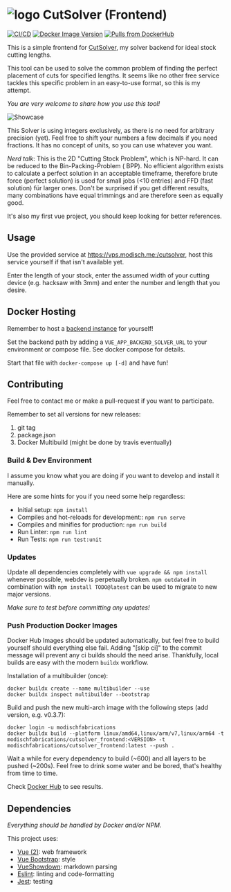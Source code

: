 # ![logo](https://github.com/ModischFabrications/CutSolverFrontend/raw/master/src/assets/logo.svg) CutSolver (Frontend)

[![CI/CD](https://github.com/ModischFabrications/CutSolverFrontend/actions/workflows/ci.yml/badge.svg)](https://github.com/ModischFabrications/CutSolverFrontend/actions/workflows/ci.yml)
[![Docker Image Version](https://img.shields.io/docker/v/modischfabrications/cutsolver_frontend?sort=semver)](https://hub.docker.com/r/modischfabrications/cutsolver_frontend)
[![Pulls from DockerHub](https://img.shields.io/docker/pulls/modischfabrications/cutsolver_frontend)](https://hub.docker.com/r/modischfabrications/cutsolver_frontend)

This is a simple frontend for [CutSolver](https://github.com/ModischFabrications/CutSolver), my solver backend for ideal stock cutting lengths.

This tool can be used to solve the common problem of finding the perfect placement of cuts for specified lengths.
It seems like no other free service tackles this specific problem in an easy-to-use format, so this is my attempt.

*You are very welcome to share how you use this tool!*

![Showcase](https://github.com/ModischFabrications/CutSolverFrontend/raw/master/docs/mobile.png)

This Solver is using integers exclusively, as there is no need for arbitrary precision (yet).
Feel free to shift your numbers a few decimals if you need fractions.
It has no concept of units, so you can use whatever you want.

*Nerd talk*: This is the 2D "Cutting Stock Problem", which is NP-hard. It can be reduced to the Bin-Packing-Problem (
BPP). No efficient algorithm exists to calculate a perfect solution in an acceptable timeframe, therefore brute force (perfect
solution) is used for small jobs (<10 entries) and FFD (fast solution) für larger ones. Don't be surprised if you get different
results, many combinations have equal trimmings and are therefore seen as equally good.

It's also my first vue project, you should keep looking for better references. 

## Usage

Use the provided service at <https://vps.modisch.me:/cutsolver>, host this service yourself if that isn't available yet. 

Enter the length of your stock, enter the assumed width of your cutting device (e.g. hacksaw with 3mm) and 
enter the number and length that you desire.

## Docker Hosting
Remember to host a [backend instance](https://github.com/ModischFabrications/CutSolver) for yourself! 

Set the backend path by adding a `VUE_APP_BACKEND_SOLVER_URL` to your environment or compose file.
See docker compose for details.

Start that file with `docker-compose up [-d]` and have fun!

## Contributing

Feel free to contact me or make a pull-request if you want to participate.

Remember to set all versions for new releases:
1. git tag
2. package.json
3. Docker Multibuild (might be done by travis eventually)

### Build & Dev Environment
I assume you know what you are doing if you want to develop and install it manually.

Here are some hints for you if you need some help regardless:
- Initial setup: `npm install`
- Compiles and hot-reloads for development:: `npm run serve`
- Compiles and minifies for production: `npm run build`
- Run Linter: `npm run lint`
- Run Tests: `npm run test:unit`

### Updates

Update all dependencies completely with `vue upgrade && npm install` whenever possible, webdev is perpetually broken.
`npm outdated` in combination with `npm install TODO@latest` can be used to migrate to new major versions.

*Make sure to test before committing any updates!*

### Push Production Docker Images

Docker Hub Images should be updated automatically, but feel free to build yourself should everything else fail.
Adding "[skip ci]" to the commit message will prevent any ci builds should the need arise.
Thankfully, local builds are easy with the modern `buildx` workflow.

Installation of a multibuilder (once):

```
docker buildx create --name multibuilder --use
docker buildx inspect multibuilder --bootstrap
```

Build and push the new multi-arch image with the following steps (add version, e.g. v0.3.7):

```
docker login -u modischfabrications
docker buildx build --platform linux/amd64,linux/arm/v7,linux/arm64 -t modischfabrications/cutsolver_frontend:<VERSION> -t modischfabrications/cutsolver_frontend:latest --push .
```

Wait a while for every dependency to build (~600) and all layers to be pushed (~200s). Feel free to drink some water
and be bored, that's healthy from time to time.

Check [Docker Hub](https://hub.docker.com/r/modischfabrications/cutsolver_frontend) to see results.

## Dependencies
*Everything should be handled by Docker and/or NPM.*

This project uses:

- [Vue (2)](https://vuejs.org/): web framework
- [Vue Bootstrap](https://bootstrap-vue.org/): style
- [VueShowdown](https://vue-showdown.js.org/): markdown parsing
- [Eslint](https://eslint.vuejs.org/): linting and code-formatting
- [Jest](https://jestjs.io/): testing
